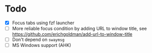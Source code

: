# Todo

- [x] Focus tabs using fzf launcher
- [ ] More reliable focus condition by adding URL to window title, see https://github.com/erichgoldman/add-url-to-window-title
- [ ] Don't depend on `swaymsg`
- [ ] MS Windows support (AHK)
